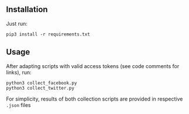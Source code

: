 ## Installation

Just run:

    pip3 install -r requirements.txt

## Usage

After adapting scripts with valid access tokens (see code comments for links), run:

    python3 collect_facebook.py
    python3 collect_twitter.py

For simplicity, results of both collection scripts are provided in respective ``.json`` files
